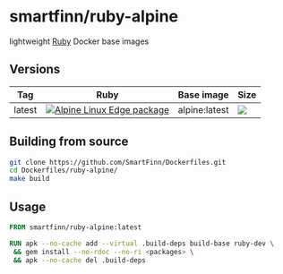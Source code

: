 # smartfinn/ruby-alpine

lightweight [Ruby](http://www.ruby-lang.org) Docker base images

## Versions

| Tag    | Ruby | Base image | Size |
|--------|------|------------|------|
| latest | [![Alpine Linux Edge package](https://repology.org/badge/version-only-for-repo/alpine_edge/ruby.svg)](https://repology.org/project/ruby/versions) | alpine:latest | [![](https://images.microbadger.com/badges/image/smartfinn/ruby-alpine:latest.svg)](http://microbadger.com/images/smartfinn/ruby-alpine:latest "Get your own image badge on microbadger.com") |

## Building from source

```sh
git clone https://github.com/SmartFinn/Dockerfiles.git
cd Dockerfiles/ruby-alpine/
make build
```

## Usage

```dockerfile
FROM smartfinn/ruby-alpine:latest

RUN apk --no-cache add --virtual .build-deps build-base ruby-dev \
 && gem install --no-rdoc --no-ri <packages> \
 && apk --no-cache del .build-deps
```

